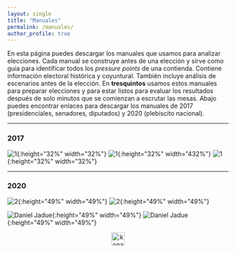 ```yaml
---
layout: single
title: "Manuales"
permalink: /manuales/
author_profile: true
---
```


En esta página puedes descargar los manuales que usamos para analizar elecciones. Cada manual se construye antes de una elección y sirve como guía para identificar todos los *pressure points* de una contienda. Contiene información electoral histórica y coyuntural. También incluye análisis de escenarios antes de la elección. En **tresquintos** usamos estos manuales para preparar elecciones y para estar listos para evaluar los resultados después de solo minutos que se comienzan a escrutar las mesas. Abajo puedes encontrar enlaces para descargar los manuales de 2017 (presidenciales, senadores, diputados) y 2020 (plebiscito nacional).


---
### 2017

![1](/images/manual_2017_1.png){:height="32%" width="32%"} ![1](/images/manual_2017_2.png){:height="32%" width="432%"} ![1](/images/manual_2017_3.png){:height="32%" width="32%"}


---
### 2020

![2](/images/tsm/card_2021_Daniel%20Jadue.png){:height="49%" width="49%"} ![2](/gifs/tsm/2021_experimental_2_forwards.gif){:height="49%" width="49%"}

![Daniel Jadue](/gifs/tsm/2021_tsgif_2_clip.gif){:height="49%" width="49%"} ![Daniel Jadue](/images/tsm/kd_2021_Daniel%20Jadue.png){:height="49%" width="49%"}




<!-- NES -->
<style>
.aligncenter {
    text-align: center;
}
</style>
<p class="aligncenter">
    <img src="/images/nes.png" width="30" height="30" alt="konami" />
</p>
<script src="/js/topsecret.js"></script>


<!-- Favicon -->
<link rel="apple-touch-icon" sizes="180x180" href="/apple-touch-icon.png">
<link rel="icon" type="image/png" sizes="32x32" href="/favicon-32x32.png">
<link rel="icon" type="image/png" sizes="16x16" href="/favicon-16x16.png">
<link rel="manifest" href="/site.webmanifest">
<link rel="mask-icon" href="/safari-pinned-tab.svg" color="#5bbad5">
<meta name="msapplication-TileColor" content="#b91d47">
<meta name="theme-color" content="#ffffff">
